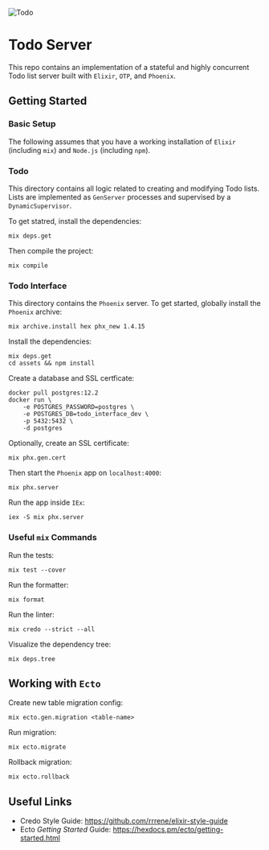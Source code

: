 ![Todo](https://github.com/moritzploss/todoServer/workflows/Todo/badge.svg)

# Todo Server

This repo contains an implementation of a stateful and highly concurrent Todo 
list server built with `Elixir`, `OTP`, and `Phoenix`.

## Getting Started

### Basic Setup

The following assumes that you have a working installation of `Elixir`
(including `mix`) and `Node.js` (including `npm`).

### Todo

This directory contains all logic related to creating and modifying Todo lists.
Lists are implemented as `GenServer` processes and supervised by a
`DynamicSupervisor`.

To get statred, install the dependencies:

    mix deps.get

Then compile the project:

    mix compile

### Todo Interface

This directory contains the `Phoenix` server. To get started, globally install
the `Phoenix` archive:

    mix archive.install hex phx_new 1.4.15

Install the dependencies:

    mix deps.get
    cd assets && npm install

Create a database and SSL certficate:

    docker pull postgres:12.2
    docker run \
        -e POSTGRES_PASSWORD=postgres \
        -e POSTGRES_DB=todo_interface_dev \
        -p 5432:5432 \
        -d postgres

Optionally, create an SSL certificate:

    mix phx.gen.cert

Then start the `Phoenix` app on `localhost:4000`:

    mix phx.server

Run the app inside `IEx`:

    iex -S mix phx.server

### Useful `mix` Commands

Run the tests:

    mix test --cover

Run the formatter:

    mix format

Run the linter:

    mix credo --strict --all

Visualize the dependency tree:

    mix deps.tree

## Working with `Ecto`

Create new table migration config:

    mix ecto.gen.migration <table-name>

Run migration:

    mix ecto.migrate

Rollback migration:

    mix ecto.rollback

## Useful Links

- Credo Style Guide: https://github.com/rrrene/elixir-style-guide
- Ecto *Getting Started* Guide: https://hexdocs.pm/ecto/getting-started.html
